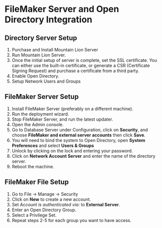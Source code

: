 # FileMaker Server and Open Directory Integration #
## Directory Server Setup ##
1. Purchase and Install Mountain Lion Server
2. Run Mountain Lion Server.
3. Once the initial setup of server is complete, set the SSL certificate. You can either use the built-in certificate, or generate a CSR (Certificate Signing Request) and purchase a certificate from a third party.
4. Enable Open Directory.
5. Setup Network Users and Groups

## FileMaker Server Setup
1. Install FileMaker Server (preferably on a different machine).
2. Run the deployment wizard.
3. Stop FileMaker Server, and run the latest updater.
4. Open the Admin console.
5. Go to Database Server under Configuration, click on **Security**, and choose **FileMaker and external server accounts** then click **Save**.
6. You will need to bind the system to Open Directory, open **System Preferences** and select **Users & Groups**
7. Unlock by clicking on the lock and entering your password.
8. Click on **Network Account Server** and enter the name of the directory server.
9. Reboot the machine.

## FileMaker File Setup ##
1. Go to File -> Manage -> Security
2. Click on **New** to create a new account.
3. Set *Account is authenticated via:* to **External Server**.
4. Enter an Open Directory Group.
5. Select a Privilege Set.
6. Repeat steps 2-5 for each group you want to have access.